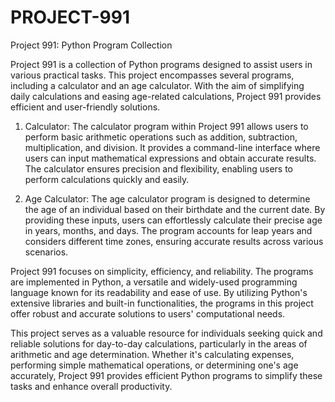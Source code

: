 # PROJECT-991

Project 991: Python Program Collection

Project 991 is a collection of Python programs designed to assist users in various practical tasks. This project encompasses several programs, including a calculator and an age calculator. With the aim of simplifying daily calculations and easing age-related calculations, Project 991 provides efficient and user-friendly solutions.

1. Calculator:
The calculator program within Project 991 allows users to perform basic arithmetic operations such as addition, subtraction, multiplication, and division. It provides a command-line interface where users can input mathematical expressions and obtain accurate results. The calculator ensures precision and flexibility, enabling users to perform calculations quickly and easily.

2. Age Calculator:
The age calculator program is designed to determine the age of an individual based on their birthdate and the current date. By providing these inputs, users can effortlessly calculate their precise age in years, months, and days. The program accounts for leap years and considers different time zones, ensuring accurate results across various scenarios.

Project 991 focuses on simplicity, efficiency, and reliability. The programs are implemented in Python, a versatile and widely-used programming language known for its readability and ease of use. By utilizing Python's extensive libraries and built-in functionalities, the programs in this project offer robust and accurate solutions to users' computational needs.

This project serves as a valuable resource for individuals seeking quick and reliable solutions for day-to-day calculations, particularly in the areas of arithmetic and age determination. Whether it's calculating expenses, performing simple mathematical operations, or determining one's age accurately, Project 991 provides efficient Python programs to simplify these tasks and enhance overall productivity.
